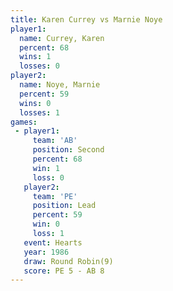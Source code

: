 ```yaml
---
title: Karen Currey vs Marnie Noye
player1:             
  name: Currey, Karen
  percent: 68        
  wins: 1            
  losses: 0          
player2:             
  name: Noye, Marnie 
  percent: 59        
  wins: 0            
  losses: 1          
games:
 - player1:          
     team: 'AB'      
     position: Second
     percent: 68     
     win: 1          
     loss: 0         
   player2:        
     team: 'PE'    
     position: Lead
     percent: 59   
     win: 0        
     loss: 1       
   event: Hearts       
   year: 1986          
   draw: Round Robin(9)
   score: PE 5 - AB 8  
---
```

